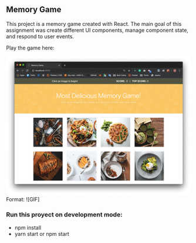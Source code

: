 ## Memory Game

This project is a memory game created with React. The main goal of this assignment was create different UI components, manage component state, and respond to user events.

Play the game here:

![GIF DEMO](./public/assets/demo.gif)
Format: ![GIF]

### Run this proyect on development mode:

- npm install
- yarn start or npm start
